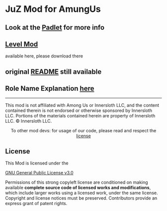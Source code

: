 # JuZ Mod for AmungUs

## Look at the [Padlet](https://padlet.com/niklaskeim/among-us-mod-v52klgwhl1whsjl1) for more info

## [Level Mod](https://levelimposter.net/)

  available here, please download there

## original [README](README_TOR.md) still available

## Role Name Explanation [here](Role_Info.md)

----

  This mod is not affiliated with Among Us or Innersloth LLC, and the content contained therein is not endorsed or otherwise sponsored by Innersloth LLC. Portions of the materials contained herein are property of Innersloth LLC. © Innersloth LLC.</p>
  <p align="center">
    To other mod devs: for usage of our code, please read and respect the <a href="#License">license</a></p>
  
## License
  This Mod is licensed under the

  [GNU General Public License v3.0](https://github.com/TheOtherRolesAU/TheOtherRoles/blob/main/LICENSE)

  Permissions of this strong copyleft license are conditioned on making available **complete source code of licensed works and modifications**, which include larger works using a licensed work, under the same license. Copyright and license notices must be preserved. Contributors provide an express grant of patent rights.
